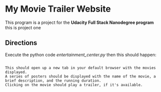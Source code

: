 <h1>My Movie Trailer Website</h1>

<p>This program is a project for the <strong>Udacity Full Stack Nanodegree program</strong> this is project one</p>


<h2>Directions</h2>

<p>Execute the python code<em> entertainment_center.py </em>then this should happen:</p>

<pre><code>
This should open up a new tab in your default browser with the movies displayed.
A series of posters should be displayed with the name of the movie, a brief description, and the running duration.
Clicking on the movie should play a trailer, if it's available.
</code></pre>
</body>